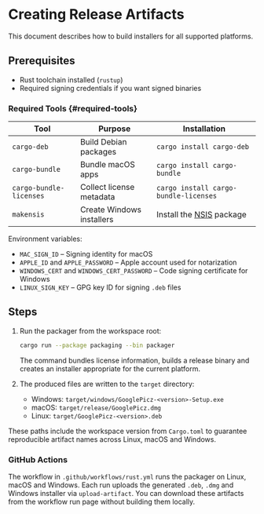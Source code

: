 # Creating Release Artifacts

This document describes how to build installers for all supported platforms.

## Prerequisites

- Rust toolchain installed (`rustup`)
- Required signing credentials if you want signed binaries

### Required Tools {#required-tools}

| Tool | Purpose | Installation |
| --- | --- | --- |
| `cargo-deb` | Build Debian packages | `cargo install cargo-deb` |
| `cargo-bundle` | Bundle macOS apps | `cargo install cargo-bundle` |
| `cargo-bundle-licenses` | Collect license metadata | `cargo install cargo-bundle-licenses` |
| `makensis` | Create Windows installers | Install the [NSIS](https://nsis.sourceforge.io/) package |

Environment variables:

- `MAC_SIGN_ID` – Signing identity for macOS
- `APPLE_ID` and `APPLE_PASSWORD` – Apple account used for notarization
- `WINDOWS_CERT` and `WINDOWS_CERT_PASSWORD` – Code signing certificate for Windows
- `LINUX_SIGN_KEY` – GPG key ID for signing `.deb` files

## Steps

1. Run the packager from the workspace root:

   ```bash
   cargo run --package packaging --bin packager
   ```

   The command bundles license information, builds a release binary and
   creates an installer appropriate for the current platform.

2. The produced files are written to the `target` directory:

   - Windows: `target/windows/GooglePicz-<version>-Setup.exe`
   - macOS: `target/release/GooglePicz.dmg`
   - Linux: `target/GooglePicz-<version>.deb`

These paths include the workspace version from `Cargo.toml` to guarantee
reproducible artifact names across Linux, macOS and Windows.

### GitHub Actions

The workflow in `.github/workflows/rust.yml` runs the packager on
Linux, macOS and Windows. Each run uploads the generated `.deb`, `.dmg`
and Windows installer via `upload-artifact`. You can download these
artifacts from the workflow run page without building them locally.
